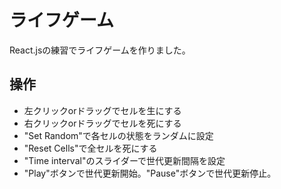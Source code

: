 # ライフゲーム

React.jsの練習でライフゲームを作りました。

## 操作
- 左クリックorドラッグでセルを生にする
- 右クリックorドラッグでセルを死にする
- "Set Random"で各セルの状態をランダムに設定
- "Reset Cells"で全セルを死にする
- "Time interval"のスライダーで世代更新間隔を設定
- "Play"ボタンで世代更新開始。"Pause"ボタンで世代更新停止。
